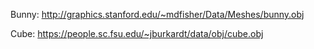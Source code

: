 
Bunny:
http://graphics.stanford.edu/~mdfisher/Data/Meshes/bunny.obj

Cube:
https://people.sc.fsu.edu/~jburkardt/data/obj/cube.obj
